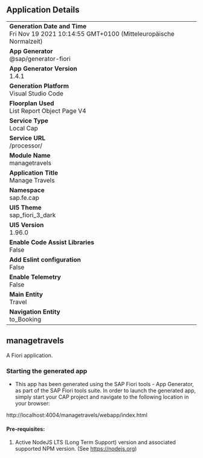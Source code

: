 ## Application Details
|               |
| ------------- |
|**Generation Date and Time**<br>Fri Nov 19 2021 10:14:55 GMT+0100 (Mitteleuropäische Normalzeit)|
|**App Generator**<br>@sap/generator-fiori|
|**App Generator Version**<br>1.4.1|
|**Generation Platform**<br>Visual Studio Code|
|**Floorplan Used**<br>List Report Object Page V4|
|**Service Type**<br>Local Cap|
|**Service URL**<br>/processor/
|**Module Name**<br>managetravels|
|**Application Title**<br>Manage Travels|
|**Namespace**<br>sap.fe.cap|
|**UI5 Theme**<br>sap_fiori_3_dark|
|**UI5 Version**<br>1.96.0|
|**Enable Code Assist Libraries**<br>False|
|**Add Eslint configuration**<br>False|
|**Enable Telemetry**<br>False|
|**Main Entity**<br>Travel|
|**Navigation Entity**<br>to_Booking|

## managetravels

A Fiori application.

### Starting the generated app

-   This app has been generated using the SAP Fiori tools - App Generator, as part of the SAP Fiori tools suite.  In order to launch the generated app, simply start your CAP project and navigate to the following location in your browser:

http://localhost:4004/managetravels/webapp/index.html

#### Pre-requisites:

1. Active NodeJS LTS (Long Term Support) version and associated supported NPM version.  (See https://nodejs.org)


